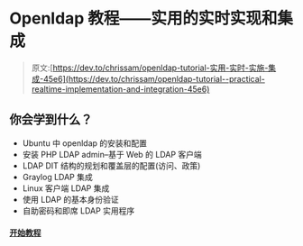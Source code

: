 # Openldap 教程——实用的实时实现和集成

> 原文:[https://dev.to/chrissam/openldap-tutorial-实用-实时-实施-集成-45e6](https://dev.to/chrissam/openldap-tutorial--practical-realtime-implementation-and-integration-45e6)

## 你会学到什么？

*   Ubuntu 中 openldap 的安装和配置
*   安装 PHP LDAP admin–基于 Web 的 LDAP 客户端
*   LDAP DIT 结构的规划和覆盖层的配置(访问、政策)
*   Graylog LDAP 集成
*   Linux 客户端 LDAP 集成
*   使用 LDAP 的基本身份验证
*   自助密码和即席 LDAP 实用程序

#### [开始教程](https://devopsideas.com/openldap-tutorial-practical-realtime-implemetnation-and-integration/)